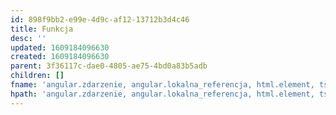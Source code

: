 ```yaml
---
id: 898f9bb2-e99e-4d9c-af12-13712b3d4c46
title: Funkcja
desc: ''
updated: 1609184096630
created: 1609184096630
parent: 3f36117c-dae0-4805-ae75-4bd0a83b5adb
children: []
fname: 'angular.zdarzenie, angular.lokalna_referencja, html.element, ts.funkcja'
hpath: 'angular.zdarzenie, angular.lokalna_referencja, html.element, ts.funkcja'
---
```



